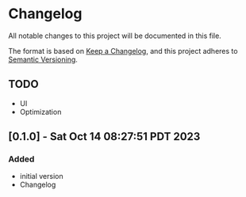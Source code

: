 <!-- markdownlint-disable MD024 -->
# Changelog

All notable changes to this project will be documented in this file.

The format is based on [Keep a Changelog](https://keepachangelog.com/en/1.0.0/),
and this project adheres to [Semantic Versioning](https://semver.org/spec/v2.0.0.html).

## TODO

- UI
- Optimization

## [0.1.0] - Sat Oct 14 08:27:51 PDT 2023

### Added

- initial version
- Changelog


